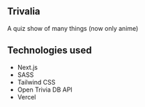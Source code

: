 ## Trivalia

A quiz show of many things (now only anime)

## Technologies used
- Next.js
- SASS
- Tailwind CSS
- Open Trivia DB API
- Vercel